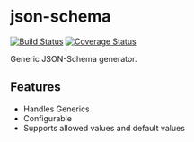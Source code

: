 # json-schema
[![Build Status](https://travis-ci.org/Mercateo/json-schema.svg?branch=master)](https://travis-ci.org/Mercateo/json-schema)
[![Coverage Status](https://coveralls.io/repos/Mercateo/json-schema/badge.svg?branch=master&service=github)](https://coveralls.io/github/Mercateo/json-schema?branch=master)


Generic JSON-Schema generator.

## Features

 * Handles Generics
 * Configurable
 * Supports allowed values and default values

